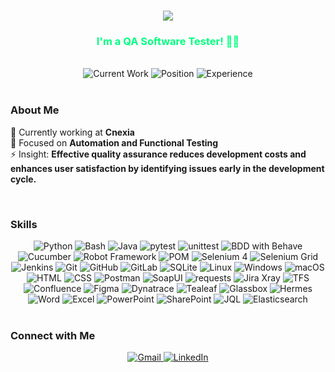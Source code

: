 <h1 align="center">
    <img src="https://readme-typing-svg.herokuapp.com/?font=Righteous&size=28&color=00FF7F&center=true&vCenter=true&width=500&height=70&duration=4000&lines=Hi+All!+%F0%9F%98%84+I%27m+Karim+Belboukhari!" />
</h1>

<h3 align="center" style="color: #00FF7F;">I'm a QA Software Tester! 🚀🧪</h3>

<br/>

<div align="center">
    <img src="https://img.shields.io/badge/Current%20Work-Cnexia-32CD32?style=flat-square" alt="Current Work" />
    <img src="https://img.shields.io/badge/Position-Senior%20Tester-FFD700?style=flat-square" alt="Position" />
    <img src="https://img.shields.io/badge/Experience-3%2B%20Years-1E90FF?style=flat-square" alt="Experience" />
</div>

<br/>

### About Me
🔭 Currently working at **Cnexia**  
🌱 Focused on **Automation and Functional Testing**  
⚡ Insight: **Effective quality assurance reduces development costs and enhances user satisfaction by identifying issues early in the development cycle.**

<br/>

### Skills
<div align="center">
    <img src="https://img.shields.io/badge/Python-3776AB?style=flat-square&logo=python&logoColor=white" alt="Python" />
    <img src="https://img.shields.io/badge/Bash-4EAA25?style=flat-square&logo=gnubash&logoColor=white" alt="Bash" />
    <img src="https://img.shields.io/badge/Java-007396?style=flat-square&logo=java&logoColor=white" alt="Java" />
    <img src="https://img.shields.io/badge/pytest-00A3E0?style=flat-square" alt="pytest" />
    <img src="https://img.shields.io/badge/unittest-005EB8?style=flat-square" alt="unittest" />
    <img src="https://img.shields.io/badge/BDD%20with%20Behave-0E5A9D?style=flat-square" alt="BDD with Behave" />
    <img src="https://img.shields.io/badge/Cucumber-25A17C?style=flat-square&logo=cucumber&logoColor=white" alt="Cucumber" />
    <img src="https://img.shields.io/badge/Robot%20Framework-00A3E0?style=flat-square" alt="Robot Framework" />
    <img src="https://img.shields.io/badge/Page%20Object%20Model-POM-FF4500?style=flat-square" alt="POM" />
    <img src="https://img.shields.io/badge/Selenium%204-43B02A?style=flat-square" alt="Selenium 4" />
    <img src="https://img.shields.io/badge/Selenium%20Grid-00BFFF?style=flat-square" alt="Selenium Grid" />
    <img src="https://img.shields.io/badge/Jenkins-D24939?style=flat-square" alt="Jenkins" />
    <img src="https://img.shields.io/badge/Git-F05032?style=flat-square&logo=git&logoColor=white" alt="Git" />
    <img src="https://img.shields.io/badge/GitHub-181717?style=flat-square&logo=github&logoColor=white" alt="GitHub" />
    <img src="https://img.shields.io/badge/GitLab-FCA121?style=flat-square&logo=gitlab&logoColor=white" alt="GitLab" />
    <img src="https://img.shields.io/badge/SQLite-003B57?style=flat-square" alt="SQLite" />
    <img src="https://img.shields.io/badge/Linux-FCC624?style=flat-square&logo=linux&logoColor=black" alt="Linux" />
    <img src="https://img.shields.io/badge/Windows-0078D6?style=flat-square&logo=windows&logoColor=white" alt="Windows" />
    <img src="https://img.shields.io/badge/macOS-000000?style=flat-square&logo=apple&logoColor=white" alt="macOS" />
    <img src="https://img.shields.io/badge/HTML-E34F26?style=flat-square&logo=html5&logoColor=white" alt="HTML" />
    <img src="https://img.shields.io/badge/CSS-1572B6?style=flat-square&logo=css3&logoColor=white" alt="CSS" />
    <img src="https://img.shields.io/badge/Postman-FF6C37?style=flat-square&logo=postman&logoColor=white" alt="Postman" />
    <img src="https://img.shields.io/badge/SoapUI-4C1F1F?style=flat-square" alt="SoapUI" />
    <img src="https://img.shields.io/badge/requests-FF3D00?style=flat-square" alt="requests" />
    <img src="https://img.shields.io/badge/Jira%20Xray-0052CC?style=flat-square" alt="Jira Xray" />
    <img src="https://img.shields.io/badge/TFS-0052CC?style=flat-square" alt="TFS" />
    <img src="https://img.shields.io/badge/Confluence-0052CC?style=flat-square" alt="Confluence" />
    <img src="https://img.shields.io/badge/Figma-F24E1E?style=flat-square&logo=figma&logoColor=white" alt="Figma" />
    <img src="https://img.shields.io/badge/Dynatrace-5B4B91?style=flat-square" alt="Dynatrace" />
    <img src="https://img.shields.io/badge/Tealeaf-9D0A0A?style=flat-square" alt="Tealeaf" />
    <img src="https://img.shields.io/badge/Glassbox-0091EA?style=flat-square" alt="Glassbox" />
    <img src="https://img.shields.io/badge/Hermes-00BFFF?style=flat-square" alt="Hermes" />
    <img src="https://img.shields.io/badge/Word-2B579A?style=flat-square&logo=microsoftword&logoColor=white" alt="Word" />
    <img src="https://img.shields.io/badge/Excel-217346?style=flat-square&logo=microsoftexcel&logoColor=white" alt="Excel" />
    <img src="https://img.shields.io/badge/PowerPoint-B7472A?style=flat-square&logo=microsoftpowerpoint&logoColor=white" alt="PowerPoint" />
    <img src="https://img.shields.io/badge/SharePoint-0078D4?style=flat-square&logo=microsoftsharepoint&logoColor=white" alt="SharePoint" />
    <img src="https://img.shields.io/badge/JQL-0052CC?style=flat-square" alt="JQL" />
    <img src="https://img.shields.io/badge/Elasticsearch-005571?style=flat-square&logo=elasticsearch&logoColor=white" alt="Elasticsearch" />
</div>

<br/>

### Connect with Me
<div align="center">
    <a href="mailto:belboukharikarimx@gmail.com">
        <img src="https://img.shields.io/badge/Gmail-00FF7F?style=for-the-badge&logo=gmail&logoColor=white" alt="Gmail" />
    </a>
    <a href="https://www.linkedin.com/in/karim-belboukhari-5b774b18a/" target="_blank">
        <img src="https://img.shields.io/badge/LinkedIn-1E90FF?style=for-the-badge&logo=linkedin&logoColor=white" alt="LinkedIn" />
    </a>
</div>

<br/>
